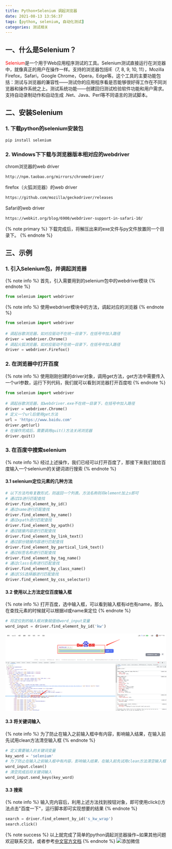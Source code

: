 ```yaml
---
title: Python+Selenium 调起浏览器
date: 2021-08-13 13:56:37
tags: [python, selenium, 自动化测试]
categories: 测试相关
---
```

## 一、什么是Selenium？
<font color=red>Selenium</font>是一个用于Web应用程序测试的工具。Selenium测试直接运行在浏览器中，就像真正的用户在操作一样。支持的浏览器包括IE（7, 8, 9, 10, 11），Mozilla Firefox，Safari，Google Chrome，Opera，Edge等。这个工具的主要功能包括：测试与浏览器的兼容性——测试你的应用程序看是否能够很好得工作在不同浏览器和操作系统之上。测试系统功能——创建回归测试检验软件功能和用户需求。支持自动录制动作和自动生成 .Net、Java、Perl等不同语言的测试脚本。
## 二、安装Selenium
### 1. 下载python的selenium安装包
``` bash
pip install selenium
```
### 2. Windows下下载与浏览器版本相对应的webdriver
chrom浏览器的web driver
``` bash
http://npm.taobao.org/mirrors/chromedriver/
```
firefox（火狐浏览器）的web driver
``` bash
https://github.com/mozilla/geckodriver/releases
```
Safari的web driver
``` bash
https://webkit.org/blog/6900/webdriver-support-in-safari-10/
```
{% note primary %}
下载完成后，将解压出来的exe文件与py文件放置同一个目录下。
{% endnote %}
## 三、示例
### 1. 引入Selenium包，并调起浏览器
{% note info %}
首先，引入需要用到的selenium包中的webdriver模块
{% endnote %}
``` python
from selenium import webdriver
```
{% note info %}
使用webdriver模块中的方法，调起对应的浏览器
{% endnote %}
```python
from selenium import webdriver

# 调起谷歌浏览器，如对应驱动不在统一目录下，在括号中加入路径
driver = webdriver.Chrome()
# 调起火狐浏览器，如对应驱动不在统一目录下，在括号中加入路径
driver = webdriver.Firefox()
```
### 2. 在浏览器中打开百度
{% note info %}
使用刚刚创建的driver对象，调用get方法，get方法中需要传入一个url参数，运行下列代码，我们就可以看到浏览器打开百度啦
{% endnote %}
```python
from selenium import webdriver

# 调起谷歌浏览器，如webdriver.exe不在统一目录下，在括号中加入路径
driver = webdriver.Chrome()
# 定义一个url后使用get方法
url = 'https://www.baidu.com'
driver.get(url)
# 在操作完成后，需要调用quit()方法关闭浏览器
driver.quit()
```
### 3. 在百度中搜索selenium
{% note info %}
经过上述操作，我们已经可以打开百度了，那接下来我们就给百度输入一个selenium的关键词进行搜索
{% endnote %}
#### 3.1 selenium定位元素的几种方法
```python
# 以下方法均有复数形式，则返回一个列表。方法名称则将element加上s即可
# 通过ID进行匹配查找
driver.find_element_by_id()
# 通过name进行匹配查找
driver.find_element_by_name()
# 通过xpath进行匹配查找
driver.find_element_by_xpath()
# 通过链接内容进行匹配查找
driver.find_element_by_link_text()
# 通过部分链接内容进行匹配查找
driver.find_element_by_partical_link_text()
# 通过标签名称进行匹配查找
driver.find_element_by_tag_name()
# 通过class名称进行匹配查找
driver.find_element_by_class_name()
# 通过CSS选择器进行匹配查找
driver.find_element_by_css_selector()
```
#### 3.2 使用以上方法定位百度输入框
{% note info %}
打开百度，选中输入框，可以看到输入框有id也有name，那么在查找元素的时候就可以根据id或name来定位
{% endnote %}
```python
# 将定位到的输入框对象赋值给word_input变量
word_input = driver.find_element_by_id('kw')
```
![查找元素](Python-Selenium/Find_element_baidu.jpg)
#### 3.3 将关键词输入
{% note info %}
为了防止在输入之前输入框中有内容，影响输入结果，在输入前先试用clean方法清空输入框
{% endnote %}
```python
# 定义需要输入的关键词变量
key_word = 'selenium'
# 为了防止在输入之前输入框中有内容，影响输入结果，在输入前先试用clean方法清空输入框
word_input.clean()
# 清空完成后将关键词输入
word_input.send_keys(key_word)
```
#### 3.3 搜索
{% note info %}
输入完内容后，利用上述方法找到按钮对象，即可使用click()方法点击"百度一下"，运行脚本即可实现想要的结果
{% endnote %}
```python
search = driver.find_element_by_id('s_kw_wrap')
search.click()
```
{% note success %}
以上就完成了简单的python调起浏览器操作~如果其他问题欢迎联系交流，或者参考[中文官方文档](https://python-selenium-zh.readthedocs.io/zh_CN/latest/)
{% endnote %}
![添加微信](https://init-blog.init888.cn/post/common/WX_QR_code.png)
